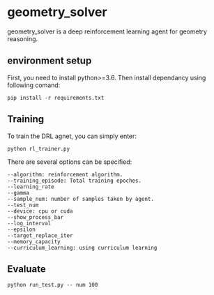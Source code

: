 # geometry_solver

geometry_solver is a deep reinforcement learning agent for geometry reasoning.

## environment setup

First, you need to install python>=3.6. Then install dependancy using following comand:

```
pip install -r requirements.txt
```


## Training

To train the DRL agnet, you can simply enter: 

```
python rl_trainer.py
```

There are several options can be specified:
```
--algorithm: reinforcement algorithm.
--training_episode: Total training epoches.
--learning_rate
--gamma
--sample_num: number of samples taken by agent.
--test_num
--device: cpu or cuda
--show_process_bar
--log_interval
--epsilon
--target_replace_iter
--memory_capacity
--curriculum_learning: using curriculum learning
```

## Evaluate

```
python run_test.py -- num 100
```

